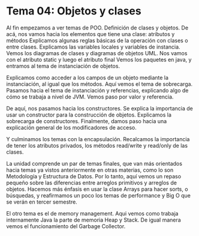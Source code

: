 # Tema 04: Objetos y clases

Al fin empezamos a ver temas de POO.
Definición de clases y objetos.
De acá, nos vamos hacia los elementos que tiene una clase:
	atributos y métodos
Explicamos algunas reglas básicas de la operación con clases o entre clases.
Explicamos las variables locales y variables de instancia.
Vemos los diagramas de clases y diagramas de objetos UML.
Nos vamos con el atributo static y luego el atributo final
Vemos los paquetes en java, y entramos al tema de instanciación de objetos.

Explicamos como acceder a los campos de un objeto mediante la instanciación, al igual que los métodos.
Aquí vemos el tema de sobrecarga.
Pasamos hacia el tema de instanciación y referencias, explicando algo de cómo se trabaja a nivel de JVM.
Vemos paso por valor y referencia.

De aquí, nos pasamos hacia los constructores.
Se explica la importancia de usar un constructor para la construcción de objetos.
Explicamos la sobrecarga de constructores.
Finalmente, damos paso hacia una explicación general de los modificadores de acceso.

Y culminamos los temas con la encapsulación.
Recalcamos la importancia de tener los atributos privados, los métodos read/write y read/only de las clases.

La unidad comprende un par de temas finales, que van más orientados hacia temas ya vistos anteriormente en otras materias, como lo son Metodología y Estructura de Datos.
Por lo tanto, aquí vemos un repaso pequeño sobre las diferencias entre arreglos primitivos y arreglos de objetos.
Hacemos más énfasis en usar la clase Arrays para hacer sorts, o búsquedas, y reafirmamos un poco los temas de performance y Big O que se verán en tercer semestre.

El otro tema es el de memory management. Aqui vemos como trabaja internamente Java la parte de memoria Heap y Stack.
De igual manera vemos el funcionamiento del Garbage Collector.